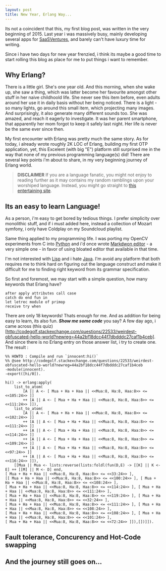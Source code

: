 ```yaml
---
layout: post
title: New Year, Erlang Way...
---
```


Its not a coincident that this, my first blog post, was written in the very beginning of 2015. Last year i was massively busy, mainly developing several apps for [SaaSVentures](http://saasventures.co), and barely can't have luxury time for writing. 

Since i have two days for new year frenzied, i think its maybe a good time to start rolling this blog as place for me to put things i want to remember.

## Why Erlang?

There is a little girl. She's one year old. And this morning, when she wake up, she saw a thing, which was latter become her favourite amongst other stuff in her naive childhoold life. She never see this item before, even adults around her use it in daily basis without her being noticed. There is a light - so many lights, go around this small item, which projecting many images. And surprisingly, it also generate many different sounds too. She was amazed, and reach it eagerly to investigate. It was her parent smartphone, that apparently her mom forgot to keep it safely last night. Her life is never be the same ever since then.

My first encounter with Erlang was pretty much the same story. As for today, i already wrote roughly 2K LOC of Erlang, building my first OTP application, yet, this Excelent (with big "E") platform still surprised me in the way that none of my previous programming language(s) did! There are several key points i'm about to share, in my very beginning journey of Erlang world.

> **DISCLAIMER** If you are a language fanatic, you might not enjoy to reading further as it may contains my random ramblings upon your worshiped language. Instead, you might go straight to [this entertaining site](http://www.catsthatlooklikehitler.com/cgi-bin/seigmiaow.pl).

## Its an easy to learn Language!

As a person, i'm easy to get bored by tedious things. I prefer simplicity over monolithic stuff, and if i must added here, instead a collection of Mozart symfony, i only have Coldplay on my Soundcloud playlist.

Same thing applied to my programming life. I was porting my OpenCV experiments from C into [Python](https://github.com/toopay/area51) and i'd once wrote [Markdwon editor](https://github.com/toopay/bootstrap-markdown) - a very simple one - in favor of using bloated editor that available in that time.

I'm not interested with [Lisp](http://en.wikipedia.org/wiki/Lisp_%28programming_language%29) and i hate [Java](https://www.facebook.com/frei.denken/posts/10203180194450253). I'm avoid any platform that both requires me to think hard on figuring out the language construct and make it difficult for me to finding right keyword from its grammar specification. 

So first and foremost, we may start with a simple question, how many keywords that Erlang have?

```
after apply attributes call case
catch do end fun in
let letrec module of primop
receive try when
```

There are only 18 keywords! Thats enough for me. And as addition for being easy to learn, its also fun. ***Show me some code*** you say? A few day ago, i came across (this quiz)[http://codegolf.stackexchange.com/questions/22533/weirdest-obfuscated-hello-world?newreg=44a2bf18dcc44f7dbdddc27caf1b4ceb]. And since there is no Erlang entry on those answer list, i try to create one. The result :
```
%% HOWTO : Compile and run `innocent:hi()`
%% @see http://codegolf.stackexchange.com/questions/22533/weirdest-obfuscated-hello-world?newreg=44a2bf18dcc44f7dbdddc27caf1b4ceb
-module(innocent).
-export([hi/0]).
 
hi() -> erlang:apply(
	list_to_atom(
		[A || A <- [ Mua + Ha + Haa || <<Mua:8, Ha:8, Haa:8>> <= <<105:24>> ]] 
		++ [A || A <- [ Mua + Ha + Haa || <<Mua:8, Ha:8, Haa:8>> <= <<111:24>> ]]),
	list_to_atom(
		[A || A <- [ Mua + Ha + Haa || <<Mua:8, Ha:8, Haa:8>> <= <<102:24>> ]] 
		++ [A || A <- [ Mua + Ha + Haa || <<Mua:8, Ha:8, Haa:8>> <= <<111:24>> ]]
		++ [A || A <- [ Mua + Ha + Haa || <<Mua:8, Ha:8, Haa:8>> <= <<114:24>> ]] 
		++ [A || A <- [ Mua + Ha + Haa || <<Mua:8, Ha:8, Haa:8>> <= <<109:24>> ]]
		++ [A || A <- [ Mua + Ha + Haa || <<Mua:8, Ha:8, Haa:8>> <= <<97:24>> ]] 
		++ [A || A <- [ Mua + Ha + Haa || <<Mua:8, Ha:8, Haa:8>> <= <<116:24>> ]]),
	[[Mua || Mua <- lists:reverse(lists:foldl(fun(D,E) -> [[K] || K <- E] ++ [[M] || M <- D] end, 
[ Mua + Ha + Haa || <<Mua:8, Ha:8, Haa:8>> <= <<33:24>> ], 
[[ Mua + Ha + Haa || <<Mua:8, Ha:8, Haa:8>> <= <<100:24>> ], [ Mua + Ha + Haa || <<Mua:8, Ha:8, Haa:8>> <= <<108:24>> ], 
[ Mua + Ha + Haa || <<Mua:8, Ha:8, Haa:8>> <= <<114:24>> ], [ Mua + Ha + Haa || <<Mua:8, Ha:8, Haa:8>> <= <<111:24>> ], 
[ Mua + Ha + Haa || <<Mua:8, Ha:8, Haa:8>> <= <<119:24>> ], [ Mua + Ha + Haa || <<Mua:8, Ha:8, Haa:8>> <= <<32:24>> ], 
[ Mua + Ha + Haa || <<Mua:8, Ha:8, Haa:8>> <= <<111:24>> ], [ Mua + Ha + Haa || <<Mua:8, Ha:8, Haa:8>> <= <<108:24>> ], 
[ Mua + Ha + Haa || <<Mua:8, Ha:8, Haa:8>> <= <<108:24>> ], [ Mua + Ha + Haa || <<Mua:8, Ha:8, Haa:8>> <= <<101:24>> ], 
[ Mua + Ha + Haa || <<Mua:8, Ha:8, Haa:8>> <= <<72:24>> ]]),[])]]).
```


## Fault tolerance, Concurency and Hot-Code swapping



## And the journey still goes on...
